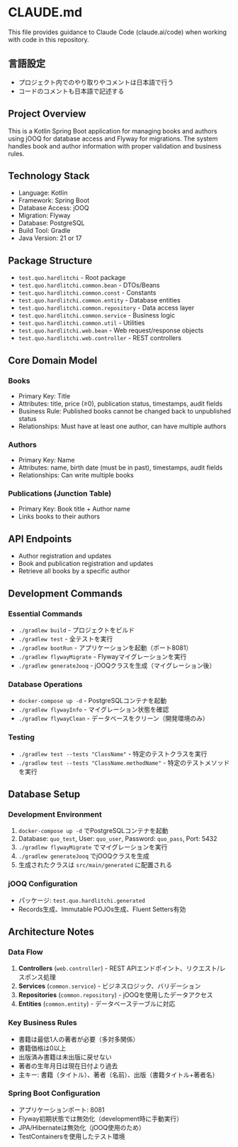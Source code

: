 # CLAUDE.md

This file provides guidance to Claude Code (claude.ai/code) when working with code in this repository.

## 言語設定
- プロジェクト内でのやり取りやコメントは日本語で行う
- コードのコメントも日本語で記述する

## Project Overview
This is a Kotlin Spring Boot application for managing books and authors using jOOQ for database access and Flyway for migrations. The system handles book and author information with proper validation and business rules.

## Technology Stack
- Language: Kotlin
- Framework: Spring Boot
- Database Access: jOOQ
- Migration: Flyway
- Database: PostgreSQL
- Build Tool: Gradle
- Java Version: 21 or 17

## Package Structure
- `test.quo.hardlitchi` - Root package
- `test.quo.hardlitchi.common.bean` - DTOs/Beans
- `test.quo.hardlitchi.common.const` - Constants
- `test.quo.hardlitchi.common.entity` - Database entities
- `test.quo.hardlitchi.common.repository` - Data access layer
- `test.quo.hardlitchi.common.service` - Business logic
- `test.quo.hardlitchi.common.util` - Utilities  
- `test.quo.hardlitchi.web.bean` - Web request/response objects
- `test.quo.hardlitchi.web.controller` - REST controllers

## Core Domain Model
### Books
- Primary Key: Title
- Attributes: title, price (≥0), publication status, timestamps, audit fields
- Business Rule: Published books cannot be changed back to unpublished status
- Relationships: Must have at least one author, can have multiple authors

### Authors  
- Primary Key: Name
- Attributes: name, birth date (must be in past), timestamps, audit fields
- Relationships: Can write multiple books

### Publications (Junction Table)
- Primary Key: Book title + Author name
- Links books to their authors

## API Endpoints
- Author registration and updates
- Book and publication registration and updates  
- Retrieve all books by a specific author

## Development Commands
### Essential Commands
- `./gradlew build` - プロジェクトをビルド
- `./gradlew test` - 全テストを実行
- `./gradlew bootRun` - アプリケーションを起動（ポート8081）
- `./gradlew flywayMigrate` - Flywayマイグレーションを実行
- `./gradlew generateJooq` - jOOQクラスを生成（マイグレーション後）

### Database Operations
- `docker-compose up -d` - PostgreSQLコンテナを起動
- `./gradlew flywayInfo` - マイグレーション状態を確認
- `./gradlew flywayClean` - データベースをクリーン（開発環境のみ）

### Testing
- `./gradlew test --tests "ClassName"` - 特定のテストクラスを実行
- `./gradlew test --tests "ClassName.methodName"` - 特定のテストメソッドを実行

## Database Setup
### Development Environment
1. `docker-compose up -d` でPostgreSQLコンテナを起動
2. Database: `quo_test`, User: `quo_user`, Password: `quo_pass`, Port: 5432
3. `./gradlew flywayMigrate` でマイグレーションを実行
4. `./gradlew generateJooq` でjOOQクラスを生成
5. 生成されたクラスは `src/main/generated` に配置される

### jOOQ Configuration
- パッケージ: `test.quo.hardlitchi.generated`
- Records生成、Immutable POJOs生成、Fluent Setters有効

## Architecture Notes
### Data Flow
1. **Controllers** (`web.controller`) - REST APIエンドポイント、リクエスト/レスポンス処理
2. **Services** (`common.service`) - ビジネスロジック、バリデーション
3. **Repositories** (`common.repository`) - jOOQを使用したデータアクセス
4. **Entities** (`common.entity`) - データベーステーブルに対応

### Key Business Rules
- 書籍は最低1人の著者が必要（多対多関係）
- 書籍価格は0以上
- 出版済み書籍は未出版に戻せない
- 著者の生年月日は現在日付より過去
- 主キー: 書籍（タイトル）、著者（名前）、出版（書籍タイトル+著者名）

### Spring Boot Configuration
- アプリケーションポート: 8081
- Flyway初期状態では無効化（development時に手動実行）
- JPA/Hibernateは無効化（jOOQ使用のため）
- TestContainersを使用したテスト環境